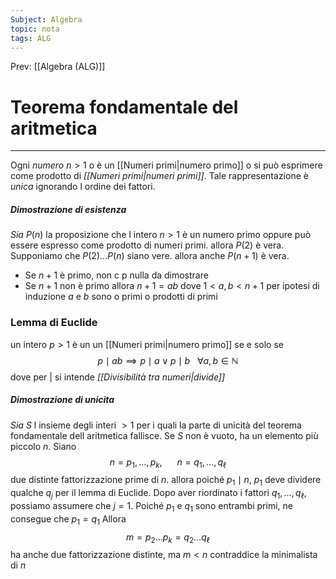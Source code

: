 ```yaml
---
Subject: Algebra
topic: nota
tags: ALG
---
```


Prev: [[Algebra (ALG)]]

# Teorema fondamentale del aritmetica
---
Ogni _numero_ $n>1$ o è un  [[Numeri primi|numero primo]] o si può esprimere come prodotto di _[[Numeri primi|numeri primi]]_. 
Tale rappresentazione è _unica_ ignorando l ordine dei fattori.

##### Dimostrazione di esistenza
_Sia_ $P(n)$ la proposizione che l intero $n>1$ è un numero primo oppure può essere espresso come prodotto di numeri primi. allora $P(2)$ è vera. Supponiamo che $P(2)…P(n)$ siano vere. allora anche $P(n+1)$ è vera.
- Se $n+1$ è primo, non c p nulla da dimostrare 
- Se $n+1$ non è primo allora $n+1=ab$ dove $1 <a,b < n+1$ per ipotesi di induzione $a$ e $b$ sono o primi o prodotti di primi


### Lemma di Euclide 
un intero $p>1$ è un un [[Numeri primi|numero primo]] se e solo se $$p\mid ab \implies p \mid a \lor p \mid b \ \ \ \forall a,b \in \mathbb{N}$$
dove per $|$ si intende _[[Divisibilità tra numeri|divide]]_
##### Dimostrazione di unicita 
_Sia_ $S$ l insieme degli interi $>1$ per i quali la parte di unicità del teorema fondamentale dell aritmetica fallisce. Se $S$ non è vuoto, ha un elemento più piccolo $n$. Siano 
$$n = p_1,\dots,p_k, \ \ \ \ \ \ n = q_1, \dots,q_\ell$$
due distinte fattorizzazione prime di $n$. allora poiché $p_1\mid n$, $p_1$ deve dividere qualche $q_j$ per il lemma di Euclide. Dopo aver riordinato i fattori $q_1,\dots,q_\ell$, possiamo assumere che $j=1$. Poiché $p_1$ e $q_1$ sono entrambi primi, ne consegue che $p_1=q_1$ Allora $$m=p_2\dots p_k= q_2 \dots q_\ell$$
ha anche due fattorizzazione distinte, ma $m < n$ contraddice la minimalista di $n$
